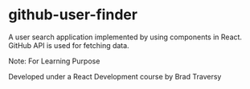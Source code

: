 # github-user-finder
A user search application implemented by using components in React. GitHub API is used for fetching data.

Note: For Learning Purpose

Developed under a React Development course by Brad Traversy 
